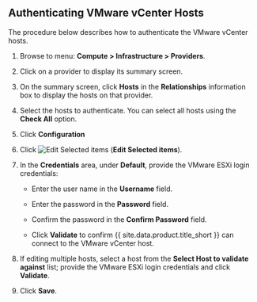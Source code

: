 ## Authenticating VMware vCenter Hosts

The procedure below describes how to authenticate the VMware vCenter
hosts.

1.  Browse to menu: **Compute > Infrastructure > Providers**.

2.  Click on a provider to display its summary screen.

3.  On the summary screen, click **Hosts** in the **Relationships**
    information box to display the hosts on that provider.

4.  Select the hosts to authenticate. You can select all hosts using the
    **Check All** option.

5.  Click **Configuration**

6.  Click ![Edit Selected items](../../images/1851.png) (**Edit Selected
    items**).

7.  In the **Credentials** area, under **Default**, provide the VMware
    ESXi login credentials:

      - Enter the user name in the **Username** field.

      - Enter the password in the **Password** field.

      - Confirm the password in the **Confirm Password** field.

      - Click **Validate** to confirm {{ site.data.product.title_short }} can connect to the
        VMware vCenter host.

8.  If editing multiple hosts, select a host from the **Select Host to
    validate against** list; provide the VMware ESXi login credentials
    and click **Validate**.

9.  Click **Save**.
